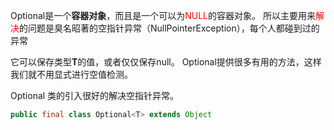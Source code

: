 
Optional是一个**容器对象**，而且是一个可以为<font color="#ff0000">NULL</font>的容器对象。
所以主要用来<font color="#ff0000">解决</font>的问题是臭名昭著的空指针异常（NullPointerException），每个人都碰到过的异常

它可以保存类型**T**的值，或者仅仅保存null。
Optional提供很多有用的方法，这样我们就不用显式进行空值检测。

Optional 类的引入很好的解决空指针异常。

```java
public final class Optional<T> extends Object

```

